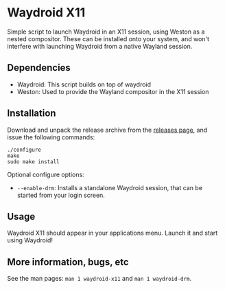 Waydroid X11
============

Simple script to launch Waydroid in an X11 session, using Weston as a nested compositor. These can be installed onto your system, and won't interfere with launching Waydroid from a native Wayland session.

Dependencies
------------

* Waydroid: This script builds on top of waydroid
* Weston: Used to provide the Wayland compositor in the X11 session

Installation
------------

Download and unpack the release archive from the [releases page](https://github.com/mid-kid/waydroid-x11/releases), and issue the following commands:

```
./configure
make
sudo make install
```

Optional configure options:
* `--enable-drm`: Installs a standalone Waydroid session, that can be started from your login screen.

Usage
-----

Waydroid X11 should appear in your applications menu. Launch it and start using Waydroid!

More information, bugs, etc
---------------------------

See the man pages: `man 1 waydroid-x11` and `man 1 waydroid-drm`.

